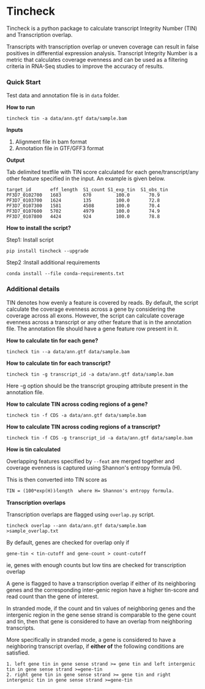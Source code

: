 # Tincheck

Tincheck is a python package to calculate transcript Integrity Number (TIN) and Transcription overlap.

Transcripts with transcription overlap or uneven coverage can result in false positives in differential expression analysis.
Transcript Integrity Number is a metric that calculates coverage evenness and can be used as a filtering criteria in RNA-Seq studies to improve the accuracy of results.

### Quick Start

Test data and annotation file is in `data` folder.

**How to run**
    
    tincheck tin -a data/ann.gtf data/sample.bam
    
**Inputs**

1. Alignment file in bam format
2. Annotation file in GTF/GFF3 format

**Output**

Tab delimited textfile  with TIN score calculated for each gene/transcript/any other feature specified in the input.
An example is given below.

    target_id       eff_length  S1_count S1_exp_tin  S1_obs_tin
    PF3D7_0102700	1683	    670	        100.0	    70.9
    PF3D7_0103700	1624	    135	        100.0	    72.8
    PF3D7_0107300	1581	    4508        100.0	    70.4
    PF3D7_0107600	5702	    4979        100.0	    74.9
    PF3D7_0107800	4424	    924	        100.0	    78.8


**How to install the script?**

Step1: Install script

    pip install tincheck --upgrade

Step2 :Install additional requirements
    
    conda install --file conda-requirements.txt

### Additional details


TIN denotes how evenly a feature is covered by reads. By default, the script calculate the coverage evenness across a 
gene by considering the coverage across all exons. However, the script can calculate coverage evenness across a transcript or any other feature that is in the annotation file.
The annotation file should have a gene feature row present in it.

**How to calculate tin for each gene?**

    tincheck tin --a data/ann.gtf data/sample.bam 

**How to calculate tin for each transcript?**

    tincheck tin -g transcript_id -a data/ann.gtf data/sample.bam 

Here -g option should be the transcript grouping attribute present in the annotation file. 


**How to calculate TIN across coding regions of a gene?**
    
    tincheck tin -f CDS -a data/ann.gtf data/sample.bam


**How to calculate TIN across coding regions of a transcript?**
    
    tincheck tin -f CDS -g transcript_id -a data/ann.gtf data/sample.bam


**How is tin calculated**

Overlapping features specified by `--feat` are merged together and coverage evenness is captured using Shannon's entropy formula  (H).

This is then converted into TIN score as

    TIN = (100*exp(H))⁄length  where H= Shannon's entropy formula.

**Transcription overlaps**

Transcription overlaps are flagged using `overlap.py` script.

	tincheck overlap --ann data/ann.gtf data/sample.bam >sample_overlap.txt

By default, genes are checked for overlap only if 

    gene-tin < tin-cutoff and gene-count > count-cutoff
    
 ie, genes with enough counts but low tins are checked for transcription overlap
 
A gene is flagged to have a transcription overlap if either of its neighboring genes and the corresponding inter-genic region have a higher tin-score and read count than the gene of interest.

In stranded mode, if the count and tin values of neighboring genes and the intergenic region in the gene sense strand is 
comparable to the gene count and tin, then that gene is considered to have an overlap from neighboring transcripts.


More specifically in stranded mode, a gene is considered to have a neighboring transcript overlap, if **either of** the following conditions are satisfied.

    1. left gene tin in gene sense strand >= gene tin and left intergenic tin in gene sense strand >=gene-tin
    2. right gene tin in gene sense strand >= gene tin and right intergenic tin in gene sense strand >=gene-tin

